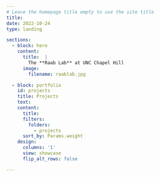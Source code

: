 ```yaml
---
# Leave the homepage title empty to use the site title
title:
date: 2022-10-24
type: landing

sections:
  - block: hero
    content: 
      title:  | 
        The **Raab Lab** at UNC Chapel Hill
      image: 
        filename: raablab.jpg    

  - block: portfolio
    id: projects
    title: Projects
    text: 
    content: 
      title: 
      filters: 
        folders: 
          - projects
      sort_by: Params.weight
    design: 
      columns: '1'
      view: showcase
      flip_alt_rows: false

---
```


 